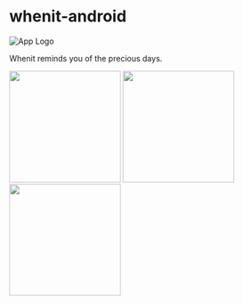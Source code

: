 # whenit-android

![App Logo](app/src/main/res/mipmap-xxhdpi/ic_launcher.png)

Whenit reminds you of the precious days.

<img src="doc/images/edit.png" width="200px" > <img src="doc/images/list.png" width="200px" > <img src="doc/images/notification.png" width="200px" >
